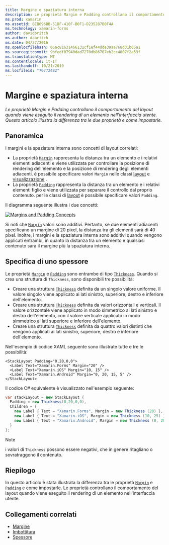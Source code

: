 ```yaml
---
title: Margine e spaziatura interna
description: Le proprietà Margin e Padding controllano il comportamento del layout quando viene eseguito il rendering di un elemento nell'interfaccia utente. Questo articolo illustra la differenza tra le due proprietà e come impostarle.
ms.prod: xamarin
ms.assetid: BEB096BB-51DF-410F-B0F1-D235287B0F4A
ms.technology: xamarin-forms
author: davidbritch
ms.author: dabritch
ms.date: 04/27/2016
ms.openlocfilehash: 66ac81631466131cf1ef44dde39aa768d31b65a1
ms.sourcegitcommit: 9bfedf07940dad7270db86767eb2cc4007f2a59f
ms.translationtype: MT
ms.contentlocale: it-IT
ms.lasthandoff: 10/21/2019
ms.locfileid: "70772482"
---
```

# <a name="margin-and-padding"></a>Margine e spaziatura interna

_Le proprietà Margin e Padding controllano il comportamento del layout quando viene eseguito il rendering di un elemento nell'interfaccia utente. Questo articolo illustra la differenza tra le due proprietà e come impostarle._

## <a name="overview"></a>Panoramica

I margini e la spaziatura interna sono concetti di layout correlati:

- La proprietà [`Margin`](xref:Xamarin.Forms.View.Margin) rappresenta la distanza tra un elemento e i relativi elementi adiacenti e viene utilizzata per controllare la posizione di rendering dell'elemento e la posizione di rendering degli elementi adiacenti. è possibile specificare valori `Margin` nelle classi [layout](~/xamarin-forms/user-interface/controls/layouts.md) e [visualizzazione](~/xamarin-forms/user-interface/controls/views.md) .
- La proprietà [`Padding`](xref:Xamarin.Forms.Layout.Padding) rappresenta la distanza tra un elemento e i relativi elementi figlio e viene utilizzata per separare il controllo dal proprio contenuto. per le classi di [layout](~/xamarin-forms/user-interface/controls/layouts.md) è possibile specificare valori `Padding`.

Il diagramma seguente illustra i due concetti:

[![](margin-and-padding-images/margins-and-padding-sml.png "Margins and Padding Concepts")](margin-and-padding-images/margins-and-padding.png#lightbox "Margins and Padding Concepts")

Si noti che [`Margin`](xref:Xamarin.Forms.View.Margin) valori sono additivi. Pertanto, se due elementi adiacenti specificano un margine di 20 pixel, la distanza tra gli elementi sarà di 40 pixel. Inoltre, i margini e la spaziatura interna sono additivi quando vengono applicati entrambi, in quanto la distanza tra un elemento e qualsiasi contenuto sarà il margine più la spaziatura interna.

## <a name="specifying-a-thickness"></a>Specifica di uno spessore

Le proprietà [`Margin`](xref:Xamarin.Forms.View.Margin) e [`Padding`](xref:Xamarin.Forms.Layout.Padding) sono entrambe di tipo [`Thickness`](xref:Xamarin.Forms.Thickness). Quando si crea una struttura di `Thickness`, sono disponibili tre possibilità:

- Creare una struttura [`Thickness`](xref:Xamarin.Forms.Thickness) definita da un singolo valore uniforme. Il valore singolo viene applicato ai lati sinistro, superiore, destro e inferiore dell'elemento.
- Creare una struttura [`Thickness`](xref:Xamarin.Forms.Thickness) definita da valori orizzontali e verticali. Il valore orizzontale viene applicato in modo simmetrico ai lati sinistro e destro dell'elemento, con il valore verticale applicato in modo simmetrico ai lati superiore e inferiore dell'elemento.
- Creare una struttura [`Thickness`](xref:Xamarin.Forms.Thickness) definita da quattro valori distinti che vengono applicati ai lati sinistro, superiore, destro e inferiore dell'elemento.

Nell'esempio di codice XAML seguente sono illustrate tutte e tre le possibilità:

```xaml
<StackLayout Padding="0,20,0,0">
  <Label Text="Xamarin.Forms" Margin="20" />
  <Label Text="Xamarin.iOS" Margin="10, 15" />
  <Label Text="Xamarin.Android" Margin="0, 20, 15, 5" />
</StackLayout>
```

Il codice C# equivalente è visualizzato nell'esempio seguente:

```csharp
var stackLayout = new StackLayout {
  Padding = new Thickness(0,20,0,0),
  Children = {
    new Label { Text = "Xamarin.Forms", Margin = new Thickness (20) },
    new Label { Text = "Xamarin.iOS", Margin = new Thickness (10, 25) },
    new Label { Text = "Xamarin.Android", Margin = new Thickness (0, 20, 15, 5) }
  }
};
```

> [!NOTE]
> i valori di `Thickness` possono essere negativi, che in genere ritagliano o sovratraggono il contenuto.

## <a name="summary"></a>Riepilogo

In questo articolo è stata illustrata la differenza tra le proprietà [`Margin`](xref:Xamarin.Forms.View.Margin) e [`Padding`](xref:Xamarin.Forms.Layout.Padding) e come impostarle. Le proprietà controllano il comportamento del layout quando viene eseguito il rendering di un elemento nell'interfaccia utente.

## <a name="related-links"></a>Collegamenti correlati

- [Margine](xref:Xamarin.Forms.View.Margin)
- [Imbottitura](xref:Xamarin.Forms.Layout.Padding)
- [Spessore](xref:Xamarin.Forms.Thickness)

